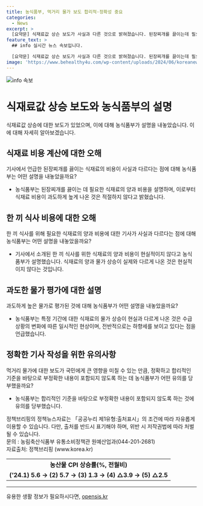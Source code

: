 ```yaml
---
title: 농식품부, 먹거리 물가 보도 합리적·정확성 중요
categories:
  - News
excerpt: >
  [요약문] 식재료값 상슨 보도가 사실과 다른 것으로 밝혀졌습니다. 된장찌개를 끓이는데 필요한 식재료들을 너무 많이 사용하여 비용을 계산했기 때문에 실제와 차이가 있습니다. 또한, 한 끼 식사와 디저트를 위해 언급된 양의 식재료는 현실적이지 않으며, 과거와 상황이 달라 물가 상승이 과도하게 보일 수 있습니다. 관련 언론보도는 합리적이고 정확한 기준을 바탕으로 작성되어야 합니다.
feature_text: >
  ## info 실시간 뉴스 속보입니다.

  [요약문] 식재료값 상슨 보도가 사실과 다른 것으로 밝혀졌습니다. 된장찌개를 끓이는데 필요한 식재료들을 너무 많이 사용하여 비용을 계산했기 때문에 실제와 차이가 있습니다. 또한, 한 끼 식사와 디저트를 위해 언급된 양의 식재료는 현실적이지 않으며, 과거와 상황이 달라 물가 상승이 과도하게 보일 수 있습니다. 관련 언론보도는 합리적이고 정확한 기준을 바탕으로 작성되어야 합니다.
image: 'https://www.behealthy4u.com/wp-content/uploads/2024/06/koreanews.jpg'
---
```


<p><img src="https://www.behealthy4u.com/wp-content/uploads/2024/06/koreanews.jpg" alt="info 속보" /></p>

<h1>식재료값 상승 보도와 농식품부의 설명</h1>

<p data-ke-size="size16">식재료값 상승에 대한 보도가 있었으며, 이에 대해 농식품부가 설명을 내놓았습니다. 이에 대해 자세히 알아보겠습니다.</p>

<h2>식재료 비용 계산에 대한 오해</h2>

<p>기사에서 언급한 된장찌개를 끓이는 식재료의 비용이 사실과 다르다는 점에 대해 농식품부는 어떤 설명을 내놓았을까요?</p>

<ul>
    <li>농식품부는 된장찌개를 끓이는 데 필요한 식재료의 양과 비용을 설명하며, 이로부터 식재료 비용이 과도하게 높게 나온 것은 적절하지 않다고 밝혔습니다.</li>
</ul>

<h2>한 끼 식사 비용에 대한 오해</h2>

<p>한 끼 식사를 위해 필요한 식재료의 양과 비용에 대한 기사가 사실과 다르다는 점에 대해 농식품부는 어떤 설명을 내놓았을까요?</p>

<ul>
    <li>기사에서 소개된 한 끼 식사를 위한 식재료의 양과 비용이 현실적이지 않다고 농식품부가 설명했습니다. 식재료의 양과 물가 상승이 실제와 다르게 나온 것은 현실적이지 않다는 것입니다.</li>
</ul>

<h2>과도한 물가 평가에 대한 설명</h2>

<p>과도하게 높은 물가로 평가된 것에 대해 농식품부가 어떤 설명을 내놓았을까요?</p>

<ul>
    <li>농식품부는 특정 기간에 대한 식재료의 물가 상승이 현실과 다르게 나온 것은 수급 상황의 변화에 따른 일시적인 현상이며, 전반적으로는 하향세를 보이고 있다는 점을 언급했습니다.</li>
</ul>

<h2>정확한 기사 작성을 위한 유의사항</h2>

<p>먹거리 물가에 대한 보도가 국민에게 큰 영향을 미칠 수 있는 만큼, 정확하고 합리적인 기준을 바탕으로 부정확한 내용이 포함되지 않도록 하는 데 농식품부가 어떤 유의를 당부했을까요?</p>

<ul>
    <li>농식품부는 합리적인 기준을 바탕으로 부정확한 내용이 포함되지 않도록 하는 것에 유의를 당부했습니다.</li>
</ul>

<p data-ke-size="size16">정책브리핑의 정책뉴스자료는 「공공누리 제1유형:출처표시」의 조건에 따라 자유롭게 이용할 수 있습니다. 다만, 출처를 반드시 표기해야 하며, 위반 시 저작권법에 따라 처벌될 수 있습니다. <br>문의 : 농림축산식품부 유통소비정책관 원예산업과(044-201-2681) <br>자료출처: 정책브리핑 (www.korea.kr)</p>

<table>
    <tr>
        <td style="text-align: center; height: 17px;"><b>농산물 CPI 상승률(%, 전월비)</b></td>
    </tr>
    <tr>
        <td style="text-align: center; height: 17px;"><b>(’24.1) 5.6 → (2) 5.7 → (3) 1.3 → (4) △3.9 → (5) △2.5</b></td>
    </tr>
</table>

<hr>
유용한 생활 정보가 필요하시다면, <a href="https://opensis.kr" rel="dofollow">opensis.kr</a>


